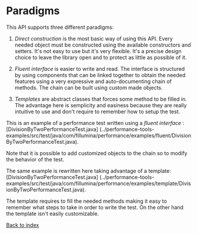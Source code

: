 # Paradigms

This API supports three different paradigms:

1) _Direct construction_ is the most basic way of using this API. Every needed
    object must be constructed using the available constructors and setters.
    It's not easy to use but it's very flexible.
    It's a precise design choice to leave the library
    open and to protect as little as possible of it.

2) _Fluent interface_ is easier to write and read. The interface is structured by
    using components that can be linked together to obtain the needed features
    using a very expressive and auto-documenting chain of methods.
    The chain can be built using custom made objects.

3) _Templates_ are abstract classes that forces some method to be filled in.
    The advantage here is semplicity and easiness because they are really
    intuitive to use and don't require to remember how to setup the test.

This is an example of a performance test written using a _fluent interface_ :
[DivisionByTwoPerformanceTest.java]
(../performance-tools-examples/src/test/java/com/fillumina/performance/examples/fluent/DivisionByTwoPerformanceTest.java).

Note that it is possible to add customized objects to the chain so to modify
the behavior of the test.

The same example is rewritten here taking advantage of a template:
[DivisionByTwoPerformanceTest.java]
(../performance-tools-examples/src/test/java/com/fillumina/performance/examples/template/DivisionByTwoPerformanceTest.java).

The template requires to fill the needed methods making it easy to remember what
steps to take in order to write the test. On the other hand the template isn't
easily customizable.

[Back to index](documentation_index.md)